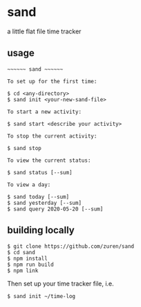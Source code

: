 # sand

a little flat file time tracker 

## usage

```
~~~~~~ sand ~~~~~~

To set up for the first time:

$ cd <any-directory>
$ sand init <your-new-sand-file>

To start a new activity:

$ sand start <describe your activity>

To stop the current activity:

$ sand stop

To view the current status:

$ sand status [--sum]

To view a day:

$ sand today [--sum]
$ sand yesterday [--sum]
$ sand query 2020-05-20 [--sum]
```

## building locally

```
$ git clone https://github.com/zuren/sand
$ cd sand
$ npm install
$ npm run build
$ npm link
```

Then set up your time tracker file, i.e.

```
$ sand init ~/time-log
```
